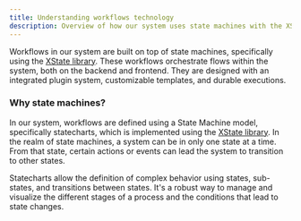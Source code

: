 ```yaml
---
title: Understanding workflows technology
description: Overview of how our system uses state machines with the XState library to manage workflows effectively.
---
```


Workflows in our system are built on top of state machines, specifically using the [XState library](https://xstate.js.org/docs/). These workflows orchestrate flows within the system, both on the backend and frontend. They are designed with an integrated plugin system, customizable templates, and durable executions.

### Why state machines?

In our system, workflows are defined using a State Machine model, specifically statecharts, which is implemented using the [XState library](https://xstate.js.org/docs/). In the realm of state machines, a system can be in only one state at a time. From that state, certain actions or events can lead the system to transition to other states.

Statecharts allow the definition of complex behavior using states, sub-states, and transitions between states. It's a robust way to manage and visualize the different stages of a process and the conditions that lead to state changes.
